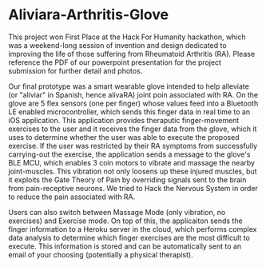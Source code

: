 # Aliviara-Arthritis-Glove
This project won First Place at the Hack For Humanity hackathon, which was a weekend-long session of invention and design dedicated to improving the life of those suffering from Rheumatoid Arthritis (RA). Please reference the PDF of our powerpoint presentation for the project submission for further detail and photos.

Our final prototype was a smart wearable glove intended to help alleviate (or "aliviar" in Spanish, hence alivaRA) joint poin associated with RA. On the glove are 5 flex sensors (one per finger) whose values feed into a Bluetooth LE enabled microcontroller, which sends this finger data in real time to an iOS application. This application provides theraputic finger-movement exercises to the user and it receives the finger data from the glove, which it uses to determine whether the user was able to execute the proposed exercise. If the user was restricted by their RA symptoms from successfully carrying-out the exercise, the application sends a message to the glove's BLE MCU, which enables 3 coin motors to vibrate and massage the nearby joint-muscles. This vibration not only loosens up these injured muscles, but it exploits the Gate Theory of Pain by overriding signals sent to the brain from pain-receptive neurons. We tried to Hack the Nervous System in order to reduce the pain associated with RA.

Users can also switch between Massage Mode (only vibration, no exercises) and Exercise mode. On top of this, the applicaiton sends the finger information to a Heroku server in the cloud, which performs complex data analysis to determine which finger exercises are the most difficult to execute. This information is stored and can be automatically sent to an email of your choosing (potentially a physical therapist).

